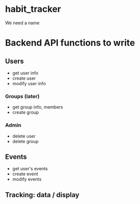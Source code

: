 # habit_tracker

We need a name

# Backend API functions to write

## Users

 * get user info
 * create user
 * modify user info

### Groups (later)

 * get group info, members
 * create group

### Admin

 * delete user
 * delete group

## Events

 * get user's events
 * create event
 * modify events

## Tracking: data / display